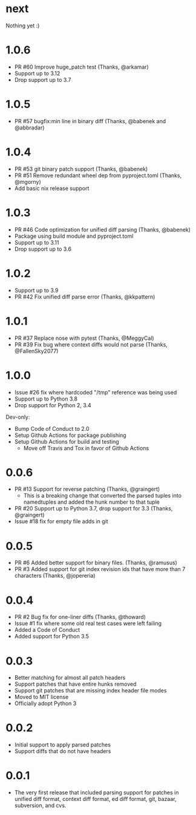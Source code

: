 # next

Nothing yet :)

# 1.0.6

- PR #60 Improve huge_patch test (Thanks, @arkamar)
- Support up to 3.12
- Drop support up to 3.7

# 1.0.5

- PR #57 bugfix:min line in binary diff (Thanks, @babenek and @abbradar)

# 1.0.4

- PR #53 git binary patch support (Thanks, @babenek)
- PR #51 Remove redundant wheel dep from pyproject.toml (Thanks, @mgorny)
- Add basic nix release support

# 1.0.3

- PR #46 Code optimization for unified diff parsing (Thanks, @babenek)
- Package using build module and pyproject.toml
- Support up to 3.11
- Drop support up to 3.6

# 1.0.2

- Support up to 3.9
- PR #42 Fix unified diff parse error (Thanks, @kkpattern)

# 1.0.1

- PR #37 Replace nose with pytest (Thanks, @MeggyCal)
- PR #39 Fix bug where context diffs would not parse (Thanks, @FallenSky2077)

# 1.0.0

- Issue #26 fix where hardcoded "/tmp" reference was being used
- Support up to Python 3.8
- Drop support for Python 2, 3.4

Dev-only:

- Bump Code of Conduct to 2.0
- Setup Github Actions for package publishing
- Setup Github Actions for build and testing
  - Move off Travis and Tox in favor of Github Actions

# 0.0.6

- PR #13 Support for reverse patching (Thanks, @graingert)
  - This is a breaking change that converted the parsed tuples into namedtuples
    and added the hunk number to that tuple
- PR #20 Support up to Python 3.7, drop support for 3.3 (Thanks, @graingert)
- Issue #18 fix for empty file adds in git

# 0.0.5

- PR #6 Added better support for binary files. (Thanks, @ramusus)
- PR #3 Added support for git index revision ids that have more than 7
  characters (Thanks, @jopereria)

# 0.0.4

- PR #2 Bug fix for one-liner diffs (Thanks, @thoward)
- Issue #1 fix where some old real test cases were left failing
- Added a Code of Conduct
- Added support for Python 3.5

# 0.0.3

- Better matching for almost all patch headers
- Support patches that have entire hunks removed
- Support git patches that are missing index header file modes
- Moved to MIT license
- Officially adopt Python 3

# 0.0.2

- Initial support to apply parsed patches
- Support diffs that do not have headers

# 0.0.1

- The very first release that included parsing support for patches in unified
  diff format, context diff format, ed diff format, git, bazaar, subversion, and
  cvs.
